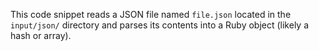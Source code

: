This code snippet reads a JSON file named `file.json` located in the `input/json/` directory and parses its contents into a Ruby object (likely a hash or array). 
